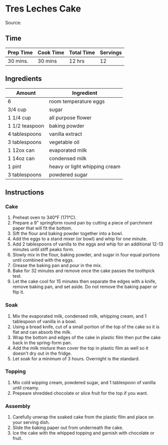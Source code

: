 # Tres Leches Cake
Source:

## Time
| Prep Time | Cook Time | Total Time | Servings |
|-|-|-|-|
| 30 mins.  | 30 mins   | 12 hrs| 12 |


## Ingredients
| Amount | Ingredient |
|---------|------------|
|6 |room temperature eggs|
|3/4 cup |sugar|
|1 1/4 cup| all purpose flower|
|1 1/2 teaspoon| baking powder|
|4 tablespoons |vanilla extract|
|3 tablespoons |vegetable oil|
|1 12ox can | evaporated milk|
|1 14oz can |condensed milk|
|1 pint |heavy or light whipping cream|
|3 tablespoons |powdered sugar|


## Instructions
### Cake

1.  Preheat oven to 340°F (171°C).
2.  Prepare a 9" springform round pan by cutting a piece of parchment paper that will fit the bottom.
3.  Sift the flour and baking powder together into a bowl.
4.  Add the eggs to a stand mixer (or bowl) and whip for one minute.
5.  Add 2 tablespoons of vanilla to the eggs and whip for an additional 12-13 minutes until stiff peaks form.
6.  Slowly mix in the flour, baking powder, and sugar in four equal portions until combined with the eggs.
7.  Grease the baking pan and pour in the mix.
8.  Bake for 32 minutes and remove once the cake passes the toothpick test.
9.  Let the cake cool for 15 minutes then separate the edges with a knife, remove baking pan, and set aside. Do not remove the baking paper or flip it.

### Soak

1.  Mix the evaporated milk, condensed milk, whipping cream, and 1 tablespoon of vanilla in a bowl.
2.  Using a bread knife, cut of a small portion of the top of the cake so it is flat and can absorb the milk.
3.  Wrap the bottom and edges of the cake in plastic film then put the cake back in the spring-form pan.
4.  Add the milk mixture then cover the top in plastic film as well so it doesn't dry out in the fridge.
5.  Let soak for a minimum of 3 hours. Overnight is the standard.

### Topping

1.  Mix cold wipping cream, powdered sugar, and 1 tablespoon of vanilla until creamy.
2.  Prepeare shredded chocolate or slice fruit for the top if you want.

### Assembly

1.  Carefully unwrap the soaked cake from the plastic film and place on your serving dish.
2.  Slide the baking paper out from underneath the cake.
3.  Ice the cake with the whipped topping and garnish with chocolate or fruit.